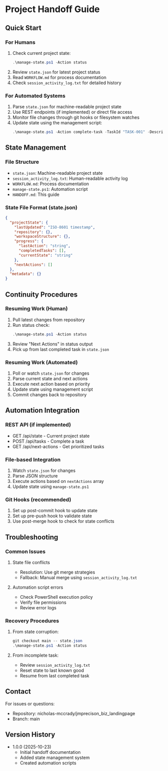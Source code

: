 # Project Handoff Guide

## Quick Start

### For Humans
1. Check current project state:
   ```powershell
   .\manage-state.ps1 -Action status
   ```
2. Review `state.json` for latest project status
3. Read `WORKFLOW.md` for process documentation
4. Check `session_activity_log.txt` for detailed history

### For Automated Systems
1. Parse `state.json` for machine-readable project state
2. Use REST endpoints (if implemented) or direct file access
3. Monitor file changes through git hooks or filesystem watches
4. Update state using the management script:
   ```powershell
   .\manage-state.ps1 -Action complete-task -TaskId "TASK-001" -Description "Automated task completion"
   ```

## State Management

### File Structure
- `state.json`: Machine-readable project state
- `session_activity_log.txt`: Human-readable activity log
- `WORKFLOW.md`: Process documentation
- `manage-state.ps1`: Automation script
- `HANDOFF.md`: This guide

### State File Format (state.json)
```json
{
  "projectState": {
    "lastUpdated": "ISO-8601 timestamp",
    "repository": {},
    "workspaceStructure": {},
    "progress": {
      "lastAction": "string",
      "completedTasks": [],
      "currentState": "string"
    },
    "nextActions": []
  },
  "metadata": {}
}
```

## Continuity Procedures

### Resuming Work (Human)
1. Pull latest changes from repository
2. Run status check:
   ```powershell
   .\manage-state.ps1 -Action status
   ```
3. Review "Next Actions" in status output
4. Pick up from last completed task in `state.json`

### Resuming Work (Automated)
1. Poll or watch `state.json` for changes
2. Parse current state and next actions
3. Execute next action based on priority
4. Update state using management script
5. Commit changes back to repository

## Automation Integration

### REST API (if implemented)
- GET /api/state - Current project state
- POST /api/tasks - Complete a task
- GET /api/next-actions - Get prioritized tasks

### File-based Integration
1. Watch `state.json` for changes
2. Parse JSON structure
3. Execute actions based on `nextActions` array
4. Update state using `manage-state.ps1`

### Git Hooks (recommended)
1. Set up post-commit hook to update state
2. Set up pre-push hook to validate state
3. Use post-merge hook to check for state conflicts

## Troubleshooting

### Common Issues
1. State file conflicts
   - Resolution: Use git merge strategies
   - Fallback: Manual merge using `session_activity_log.txt`

2. Automation script errors
   - Check PowerShell execution policy
   - Verify file permissions
   - Review error logs

### Recovery Procedures
1. From state corruption:
   ```powershell
   git checkout main -- state.json
   .\manage-state.ps1 -Action status
   ```

2. From incomplete task:
   - Review `session_activity_log.txt`
   - Reset state to last known good
   - Resume from last completed task

## Contact

For issues or questions:
- Repository: nicholas-mccrady/jmprecison_biz_landingpage
- Branch: main

## Version History

- 1.0.0 (2025-10-23)
  - Initial handoff documentation
  - Added state management system
  - Created automation scripts